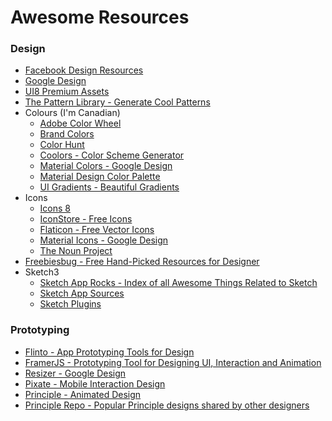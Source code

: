 # Awesome Resources

### Design
* [Facebook Design Resources](http://facebook.github.io/design/index.html)
* [Google Design](https://design.google.com/)
* [UI8 Premium Assets](https://ui8.net/)
* [The Pattern Library - Generate Cool Patterns](http://thepatternlibrary.com/)
* Colours (I'm Canadian)
	*  [Adobe Color Wheel](https://color.adobe.com/create/color-wheel/)
	* [Brand Colors](http://brandcolors.net/)
	* [Color Hunt](http://colorhunt.co/)
	* [Coolors - Color Scheme Generator](https://coolors.co/)
	* [Material Colors - Google Design](https://www.google.com/design/spec/style/color.html#)
	* [Material Design Color Palette](https://www.materialpalette.com/)
	* [UI Gradients - Beautiful Gradients](http://uigradients.com/)
* Icons
	* [Icons 8](https://icons8.com/)
	* [IconStore - Free Icons](https://iconstore.co/)
	* [Flaticon - Free Vector Icons](http://www.flaticon.com/)
	* [Material Icons - Google Design](https://design.google.com/icons/)
	* [The Noun Project](https://thenounproject.com/)
* [Freebiesbug - Free Hand-Picked Resources for Designer](http://freebiesbug.com/)
* Sketch3
	* [Sketch App Rocks - Index of all Awesome Things Related to Sketch](http://sketchapp.rocks/)
	* [Sketch App Sources](http://www.sketchappsources.com/)
	* [Sketch Plugins](http://awesome-sket.ch/)

### Prototyping
* [Flinto - App Prototyping Tools for Design](https://www.flinto.com/)
* [FramerJS - Prototyping Tool for Designing UI, Interaction and Animation](http://framerjs.com/)
* [Resizer - Google Design](http://design.google.com/resizer/)
* [Pixate - Mobile Interaction Design](http://www.pixate.com/)
* [Principle - Animated Design](http://principleformac.com/)
* [Principle Repo - Popular Principle designs shared by other designers](http://principlerepo.com/)
